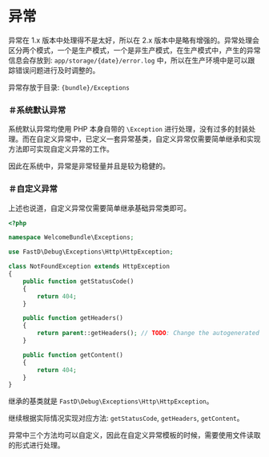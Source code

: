 # 异常

异常在 1.x 版本中处理得不是太好，所以在 2.x 版本中是略有增强的。异常处理会区分两个模式，一个是生产模式，一个是非生产模式，在生产模式中，产生的异常信息会存放到: `app/storage/{date}/error.log` 中，所以在生产环境中是可以跟踪错误问题进行及时调整的。

异常存放于目录: `{bundle}/Exceptions`

### ＃系统默认异常

系统默认异常均使用 PHP 本身自带的 `\Exception` 进行处理，没有过多的封装处理。而在自定义异常中，已定义一套异常基类，自定义异常仅需要简单继承和实现方法即可实现自定义异常的工作。

因此在系统中，异常是非常轻量并且是较为稳健的。

### ＃自定义异常

上述也说道，自定义异常仅需要简单继承基础异常类即可。

```php
<?php

namespace WelcomeBundle\Exceptions;

use FastD\Debug\Exceptions\Http\HttpException;

class NotFoundException extends HttpException
{
    public function getStatusCode()
    {
        return 404;
    }

    public function getHeaders()
    {
        return parent::getHeaders(); // TODO: Change the autogenerated stub
    }

    public function getContent()
    {
        return 404;
    }
}
```

继承的基类就是 `FastD\Debug\Exceptions\Http\HttpException`。

继续根据实际情况实现对应方法: `getStatusCode`, `getHeaders`, `getContent`。

异常中三个方法均可以自定义，因此在自定义异常模板的时候，需要使用文件读取的形式进行处理。